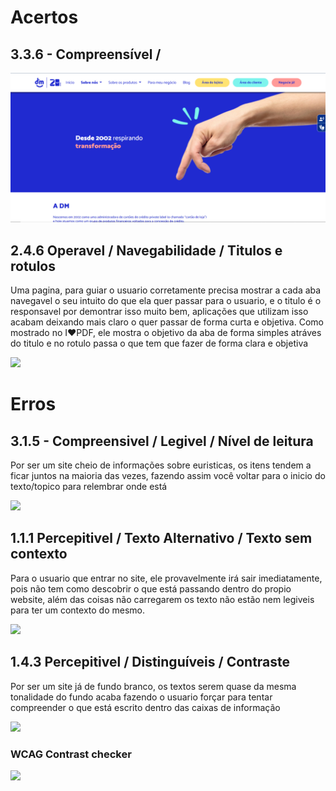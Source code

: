# Acertos
## 3.3.6 - Compreensível / 




<img src="img/DM.png">

## 2.4.6 Operavel / Navegabilidade / Titulos e rotulos

Uma pagina, para guiar o usuario corretamente precisa mostrar a cada aba navegavel o seu intuito do que ela quer passar para o usuario, e o titulo é o responsavel por demontrar isso muito bem, aplicações que utilizam isso acabam deixando mais claro o quer passar de forma curta e objetiva. Como mostrado no I❤PDF, ele mostra o objetivo da aba de forma simples atráves do titulo e no rotulo passa o que tem que fazer de forma clara e objetiva


<img src="img/.png">

# Erros

## 3.1.5 - Compreensivel / Legivel / Nível de leitura


Por ser um site cheio de informações sobre euristicas, os itens tendem a ficar juntos na maioria das vezes, fazendo assim você voltar para o inicio do texto/topico para relembrar onde está

<img src="img/.png">

## 1.1.1 Percepitivel / Texto Alternativo / Texto sem contexto


Para o usuario que entrar no site, ele provavelmente irá sair imediatamente, pois não tem como descobrir o que está passando dentro do propio website, além das coisas não carregarem os texto não estão nem legiveis para ter um contexto do mesmo.

<img src="img/.png">

## 1.4.3 Percepitivel / Distinguíveis / Contraste

Por ser um site já de fundo branco, os textos serem quase da mesma tonalidade do fundo acaba fazendo o usuario forçar para tentar compreender o que está escrito dentro das caixas de informação 

<img src="img/.png">

### WCAG Contrast checker
<img src="img/.png">
